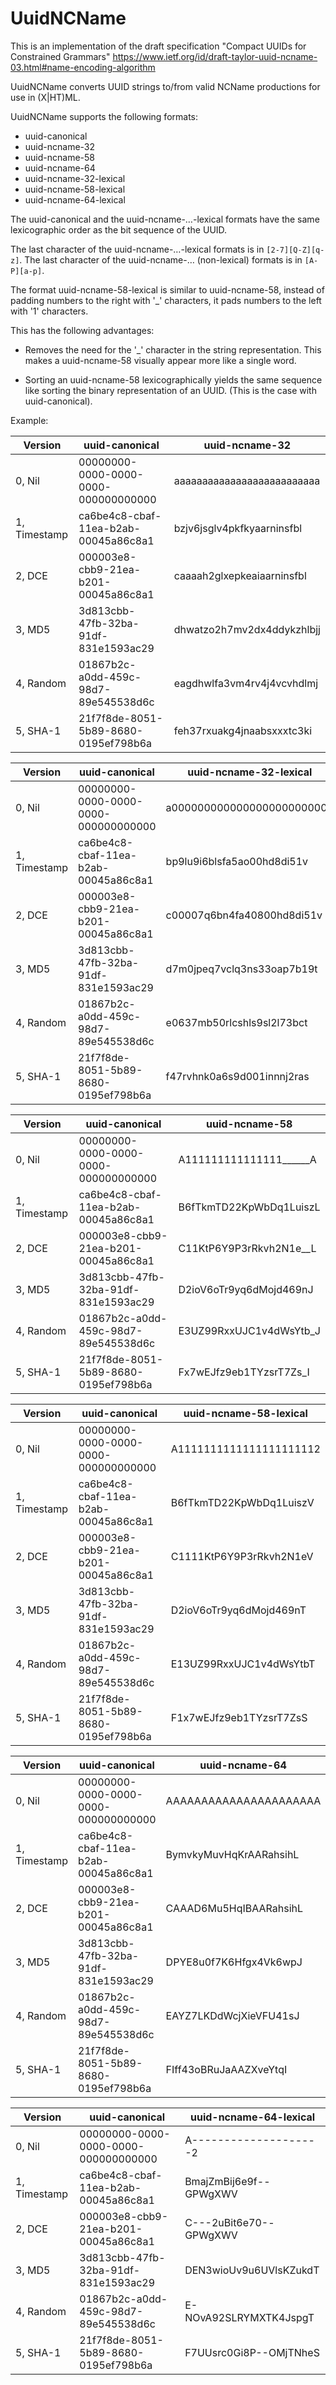 # UuidNCName

This is an implementation of the draft specification "Compact UUIDs for Constrained Grammars"
https://www.ietf.org/id/draft-taylor-uuid-ncname-03.html#name-encoding-algorithm

UuidNCName converts UUID strings to/from valid NCName productions for use in (X|HT)ML.

UuidNCName supports the following formats:

* uuid-canonical
* uuid-ncname-32
* uuid-ncname-58
* uuid-ncname-64
* uuid-ncname-32-lexical
* uuid-ncname-58-lexical
* uuid-ncname-64-lexical

The uuid-canonical and the uuid-ncname-…-lexical formats have the same lexicographic order as the
bit sequence of the UUID.

The last character of the uuid-ncname-…-lexical formats is in `[2-7][Q-Z][q-z]`.
The last character of the uuid-ncname-…  (non-lexical) formats is in `[A-P][a-p]`.

The format uuid-ncname-58-lexical is similar to uuid-ncname-58,
instead of padding numbers to the right with '_' characters,
it pads numbers to the left with '1' characters.

This has the following advantages:

* Removes the need for the '_' character in the string representation. This makes a uuid-ncname-58 visually appear more
  like a single word.

* Sorting an uuid-ncname-58 lexicographically yields the same sequence like sorting the binary representation of an
  UUID. (This is the case with uuid-canonical).

Example:

| Version      | uuid-canonical                     | uuid-ncname-32             |
|--------------|--------------------------------------|----------------------------|
| 0, Nil       | 00000000-0000-0000-0000-000000000000 | aaaaaaaaaaaaaaaaaaaaaaaaaa |
| 1, Timestamp | ca6be4c8-cbaf-11ea-b2ab-00045a86c8a1 | bzjv6jsglv4pkfkyaarninsfbl |
| 2, DCE       | 000003e8-cbb9-21ea-b201-00045a86c8a1 | caaaah2glxepkeaiaarninsfbl |
| 3, MD5       | 3d813cbb-47fb-32ba-91df-831e1593ac29 | dhwatzo2h7mv2dx4ddykzhlbjj |
| 4, Random    | 01867b2c-a0dd-459c-98d7-89e545538d6c | eagdhwlfa3vm4rv4j4vcvhdlmj |
| 5, SHA-1     | 21f7f8de-8051-5b89-8680-0195ef798b6a | feh37rxuakg4jnaabsxxxtc3ki |

| Version      | uuid-canonical                     | uuid-ncname-32-lexical     |
|--------------|--------------------------------------|----------------------------|
| 0, Nil       | 00000000-0000-0000-0000-000000000000 | a0000000000000000000000002 |
| 1, Timestamp | ca6be4c8-cbaf-11ea-b2ab-00045a86c8a1 | bp9lu9i6blsfa5ao00hd8di51v |
| 2, DCE       | 000003e8-cbb9-21ea-b201-00045a86c8a1 | c00007q6bn4fa40800hd8di51v |
| 3, MD5       | 3d813cbb-47fb-32ba-91df-831e1593ac29 | d7m0jpeq7vclq3ns33oap7b19t |
| 4, Random    | 01867b2c-a0dd-459c-98d7-89e545538d6c | e0637mb50rlcshls9sl2l73bct |
| 5, SHA-1     | 21f7f8de-8051-5b89-8680-0195ef798b6a | f47rvhnk0a6s9d001innnj2ras |

| Version      | uuid-canonical                       | uuid-ncname-58          |
|--------------|--------------------------------------|-------------------------|
| 0, Nil       | 00000000-0000-0000-0000-000000000000 | A111111111111111______A |
| 1, Timestamp | ca6be4c8-cbaf-11ea-b2ab-00045a86c8a1 | B6fTkmTD22KpWbDq1LuiszL |
| 2, DCE       | 000003e8-cbb9-21ea-b201-00045a86c8a1 | C11KtP6Y9P3rRkvh2N1e__L |
| 3, MD5       | 3d813cbb-47fb-32ba-91df-831e1593ac29 | D2ioV6oTr9yq6dMojd469nJ |
| 4, Random    | 01867b2c-a0dd-459c-98d7-89e545538d6c | E3UZ99RxxUJC1v4dWsYtb_J |
| 5, SHA-1     | 21f7f8de-8051-5b89-8680-0195ef798b6a | Fx7wEJfz9eb1TYzsrT7Zs_I |

| Version      | uuid-canonical                     | uuid-ncname-58-lexical  |
|--------------|--------------------------------------|-------------------------|
| 0, Nil       | 00000000-0000-0000-0000-000000000000 | A1111111111111111111112 |
| 1, Timestamp | ca6be4c8-cbaf-11ea-b2ab-00045a86c8a1 | B6fTkmTD22KpWbDq1LuiszV |
| 2, DCE       | 000003e8-cbb9-21ea-b201-00045a86c8a1 | C1111KtP6Y9P3rRkvh2N1eV |
| 3, MD5       | 3d813cbb-47fb-32ba-91df-831e1593ac29 | D2ioV6oTr9yq6dMojd469nT |
| 4, Random    | 01867b2c-a0dd-459c-98d7-89e545538d6c | E13UZ99RxxUJC1v4dWsYtbT |
| 5, SHA-1     | 21f7f8de-8051-5b89-8680-0195ef798b6a | F1x7wEJfz9eb1TYzsrT7ZsS |

| Version      | uuid-canonical                     | uuid-ncname-64         |
|--------------|--------------------------------------|------------------------|
| 0, Nil       | 00000000-0000-0000-0000-000000000000 | AAAAAAAAAAAAAAAAAAAAAA |
| 1, Timestamp | ca6be4c8-cbaf-11ea-b2ab-00045a86c8a1 | BymvkyMuvHqKrAARahsihL |
| 2, DCE       | 000003e8-cbb9-21ea-b201-00045a86c8a1 | CAAAD6Mu5HqIBAARahsihL |
| 3, MD5       | 3d813cbb-47fb-32ba-91df-831e1593ac29 | DPYE8u0f7K6Hfgx4Vk6wpJ |
| 4, Random    | 01867b2c-a0dd-459c-98d7-89e545538d6c | EAYZ7LKDdWcjXieVFU41sJ |
| 5, SHA-1     | 21f7f8de-8051-5b89-8680-0195ef798b6a | FIff43oBRuJaAAZXveYtqI |

| Version      | uuid-canonical                     | uuid-ncname-64-lexical |
|--------------|--------------------------------------|------------------------|
| 0, Nil       | 00000000-0000-0000-0000-000000000000 | A--------------------2 |
| 1, Timestamp | ca6be4c8-cbaf-11ea-b2ab-00045a86c8a1 | BmajZmBij6e9f--GPWgXWV |
| 2, DCE       | 000003e8-cbb9-21ea-b201-00045a86c8a1 | C---2uBit6e70--GPWgXWV |
| 3, MD5       | 3d813cbb-47fb-32ba-91df-831e1593ac29 | DEN3wioUv9u6UVlsKZukdT |
| 4, Random    | 01867b2c-a0dd-459c-98d7-89e545538d6c | E-NOvA92SLRYMXTK4JspgT |
| 5, SHA-1     | 21f7f8de-8051-5b89-8680-0195ef798b6a | F7UUsrc0Gi8P--OMjTNheS |
